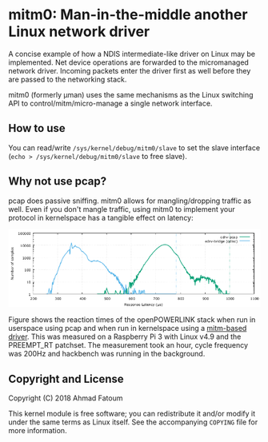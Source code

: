 # mitm0: Man-in-the-middle another Linux network driver

A concise example of how a NDIS intermediate-like driver on Linux may be implemented. Net device operations are forwarded to the micromanaged network driver. Incoming packets enter the driver first as well before they are passed to the networking stack.

mitm0 (formerly μman) uses the same mechanisms as the Linux switching API to control/mitm/micro-manage a single network interface.

## How to use

You can read/write `/sys/kernel/debug/mitm0/slave` to set the slave interface (`echo > /sys/kernel/debug/mitm0/slave` to free slave).

## Why not use pcap?

pcap does passive sniffing. mitm0 allows for mangling/dropping traffic as well. Even if you don't mangle traffic, using mitm0 to implement your protocol in kernelspace has a tangible effect on latency:

![rpi-pollreq-pollres][rpi-pollreq-pollres]

Figure shows the reaction times of the openPOWERLINK stack when run in userspace using pcap and when run in kernelspace using a [mitm-based driver]. This was measured on a Raspberry Pi 3 with Linux v4.9 and the PREEMPT\_RT patchset. The measurement took an hour, cycle frequency was 200Hz and hackbench was running in the background.

## Copyright and License

Copyright (C) 2018 Ahmad Fatoum

This kernel module is free software; you can redistribute it and/or modify it under the same terms as Linux itself. See the accompanying `COPYING` file for more information.

[rpi-pollreq-pollres]: https://github.com/a3f/mitm0/blob/master/CN-rpi-4-9-rt-nopm-hackbench-720k.png
[mitm-based driver]: https://github.com/a3f/openPOWERLINK_V2
